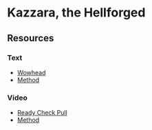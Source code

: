 # Kazzara, the Hellforged

## Resources

### Text

* [Wowhead](https://www.wowhead.com/guide/raids/aberrus-the-shadowed-crucible/kazzara-the-hellforged-strategy)
* [Method](https://www.method.gg/guides/aberrus-the-shadowed-crucible/kazzara-the-hellforged-heroic)

### Video

* [Ready Check Pull](https://www.youtube.com/watch?v=pWeOTyGBDmA)
* [Method](https://www.youtube.com/watch?v=Vxthk37UXrQ)